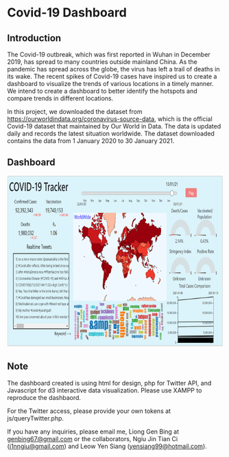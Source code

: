 # Covid-19 Dashboard

## Introduction
The Covid-19 outbreak, which was first reported in Wuhan in December 2019, has spread to many countries outside mainland China. As the pandemic has spread across the globe, the virus has left a trail of deaths in its wake. The recent spikes of Covid-19 cases have inspired us to create a dashboard to visualize the trends of various locations in a timely manner. We intend to create a dashboard to better identify the hotspots and compare trends in different locations.

In this project, we downloaded the dataset from https://ourworldindata.org/coronavirus-source-data, which is the official Covid-19 dataset that maintained by Our World in Data. The data is updated daily and records the latest situation worldwide. The dataset downloaded contains the data from 1 January 2020 to 30 January 2021. 

## Dashboard
<img src='images/dashboard.png' width=800 height=400>

## Note
The dashboard created is using html for design, php for Twitter API, and Javascript for d3 interactive data visualization. Please use XAMPP to reproduce the dashbaord. 

For the Twitter access, please provide your own tokens at js/queryTwitter.php.

If you have any inquiries, please email me, Liong Gen Bing at genbing67@gmail.com or the collaborators, Ngiu Jin Tian Ci (j1nngiu@gmail.com) and Leow Yen Siang (yensiang99@hotmail.com).

